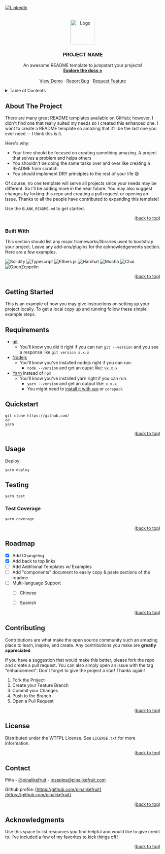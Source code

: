 <!-- Improved compatibility of back to top link: See: https://github.com/othneildrew/Best-README-Template/pull/73 -->
<a name="readme-top"></a>


[![LinkedIn][linkedin-shield]][linkedin-url]



<!-- PROJECT LOGO -->
<br />
<div align="center">
  <a href="https://">
    <img src="images/logo.png" alt="Logo" width="80" height="80">
  </a>

  <h3 align="center">PROJECT NAME</h3>

  <p align="center">
    An awesome README template to jumpstart your projects!
    <br />
    <a href="https://"><strong>Explore the docs »</strong></a>
    <br />
    <br />
    <a href="https://">View Demo</a>
    ·
    <a href="https://">Report Bug</a>
    ·
    <a href="https://">Request Feature</a>
  </p>
</div>



<!-- TABLE OF CONTENTS -->
<details>
  <summary>Table of Contents</summary>
  <ol>
    <li>
      <a href="#about-the-project">About The Project</a>
      <ul>
        <li><a href="#built-with">Built With</a></li>
      </ul>
    </li>
    <li>
      <a href="#getting-started">Getting Started</a>
      <ul>
        <li><a href="#requirements">Requirements</a></li>
        <li><a href="#quickstart">Quickstart</a></li>
      </ul>
    </li>
    <li><a href="#usage">Usage</a></li>
    <li><a href="#roadmap">Roadmap</a></li>
    <li><a href="#contributing">Contributing</a></li>
    <li><a href="#license">License</a></li>
    <li><a href="#contact">Contact</a></li>
    <li><a href="#acknowledgments">Acknowledgments</a></li>
  </ol>
</details>



<!-- ABOUT THE PROJECT -->
## About The Project


There are many great README templates available on GitHub; however, I didn't find one that really suited my needs so I created this enhanced one. I want to create a README template so amazing that it'll be the last one you ever need -- I think this is it.

Here's why:
* Your time should be focused on creating something amazing. A project that solves a problem and helps others
* You shouldn't be doing the same tasks over and over like creating a README from scratch
* You should implement DRY principles to the rest of your life :smile:

Of course, no one template will serve all projects since your needs may be different. So I'll be adding more in the near future. You may also suggest changes by forking this repo and creating a pull request or opening an issue. Thanks to all the people have contributed to expanding this template!

Use the `BLANK_README.md` to get started.

<p align="right">(<a href="#readme-top">back to top</a>)</p>



### Built With

This section should list any major frameworks/libraries used to bootstrap your project. Leave any add-ons/plugins for the acknowledgements section. Here are a few examples.


 <p align="left">
 <img src="https://img.shields.io/badge/Solidity-%23363636.svg?style=for-the-badge&logo=solidity&logoColor=white" alt="Solidity">
 <img src="https://img.shields.io/badge/typescript%20-%23007ACC.svg?&style=for-the-badge&logo=typescript&logoColor=white" alt="Typescript"/>
 <img src="https://img.shields.io/badge/Ethers.js-7A98FB?style=for-the-badge&logo=Ethers.js&logoColor=white" alt="Ethers.js">
 <img src="https://img.shields.io/badge/Hardhat-fff04d?style=for-the-badge&logo=Hardhat&logoColor=white" alt="Hardhat">
 <img src="https://img.shields.io/badge/Mocha-8c6749?style=for-the-badge&logo=Mocha&logoColor=white" alt="Mocha">
 <img src="https://img.shields.io/badge/Chai-f6e8c9?style=for-the-badge&logo=Chai&logoColor=a40802" alt="Chai">
 <img src="https://img.shields.io/badge/OpenZeppelin-65aef8?&style=for-the-badge&logo=OpenZeppelin&logoColor=white" alt="OpenZeppelin"/>
</p>

<p align="right">(<a href="#readme-top">back to top</a>)</p>



<!-- GETTING STARTED -->
## Getting Started

This is an example of how you may give instructions on setting up your project locally.
To get a local copy up and running follow these simple example steps.


## Requirements

- [git](https://git-scm.com/book/en/v2/Getting-Started-Installing-Git)
  - You'll know you did it right if you can run `git --version` and you see a response like `git version x.x.x`
- [Nodejs](https://nodejs.org/en/)
  - You'll know you've installed nodejs right if you can run:
    - `node --version` and get an ouput like: `vx.x.x`
- [Yarn](https://yarnpkg.com/getting-started/install) instead of `npm`
  - You'll know you've installed yarn right if you can run:
    - `yarn --version` and get an output like: `x.x.x`
    - You might need to [install it with `npm`](https://classic.yarnpkg.com/lang/en/docs/install/) or `corepack`

## Quickstart

```
git clone https://github.com/
cd 
yarn
```

<p align="right">(<a href="#readme-top">back to top</a>)</p>



<!-- USAGE EXAMPLES -->
## Usage

Deploy:

```
yarn deploy
```

## Testing

```
yarn test
```

### Test Coverage

```
yarn coverage
```

<p align="right">(<a href="#readme-top">back to top</a>)</p>



<!-- ROADMAP -->
## Roadmap

- [x] Add Changelog
- [x] Add back to top links
- [ ] Add Additional Templates w/ Examples
- [ ] Add "components" document to easily copy & paste sections of the readme
- [ ] Multi-language Support
    - [ ] Chinese
    - [ ] Spanish


<p align="right">(<a href="#readme-top">back to top</a>)</p>



<!-- CONTRIBUTING -->
## Contributing

Contributions are what make the open source community such an amazing place to learn, inspire, and create. Any contributions you make are **greatly appreciated**.

If you have a suggestion that would make this better, please fork the repo and create a pull request. You can also simply open an issue with the tag "enhancement".
Don't forget to give the project a star! Thanks again!

1. Fork the Project
2. Create your Feature Branch 
3. Commit your Changes 
4. Push to the Branch 
5. Open a Pull Request

<p align="right">(<a href="#readme-top">back to top</a>)</p>



<!-- LICENSE -->
## License

Distributed under the WTFPL License. See `LICENSE.txt` for more information.

<p align="right">(<a href="#readme-top">back to top</a>)</p>



<!-- CONTACT -->
## Contact

Piña - [@pinalikefruit](https://twitter.com/pinalikefruit) - josepina@pinalikefruit.com

Github profile: [https://github.com/pinalikefruit](https://github.com/pinalikefruit)

<p align="right">(<a href="#readme-top">back to top</a>)</p>



<!-- ACKNOWLEDGMENTS -->
## Acknowledgments

Use this space to list resources you find helpful and would like to give credit to. I've included a few of my favorites to kick things off!



<p align="right">(<a href="#readme-top">back to top</a>)</p>



<!-- MARKDOWN LINKS & IMAGES -->
<!-- https://www.markdownguide.org/basic-syntax/#reference-style-links -->

[license-shield]: https://img.shields.io/github/license/othneildrew/Best-README-Template.svg?style=for-the-badge
[license-url]: http://www.wtfpl.net/txt/copying/
[linkedin-shield]: https://img.shields.io/badge/-LinkedIn-black.svg?style=for-the-badge&logo=linkedin&colorB=555
[linkedin-url]: https://www.linkedin.com/in/pinalikefruit

